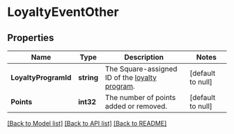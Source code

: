 # LoyaltyEventOther

## Properties
Name | Type | Description | Notes
------------ | ------------- | ------------- | -------------
**LoyaltyProgramId** | **string** | The Square-assigned ID of the [loyalty program](#type-LoyaltyProgram). | [default to null]
**Points** | **int32** | The number of points added or removed. | [default to null]

[[Back to Model list]](../README.md#documentation-for-models) [[Back to API list]](../README.md#documentation-for-api-endpoints) [[Back to README]](../README.md)

